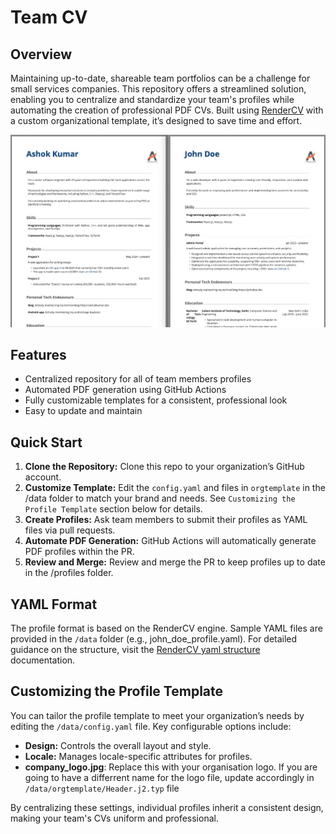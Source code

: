 # Team CV

## Overview

Maintaining up-to-date, shareable team portfolios can be a challenge for small services companies. This repository offers a streamlined solution, enabling you to centralize and standardize your team's profiles while automating the creation of professional PDF CVs. Built using [RenderCV](https://github.com/rendercv/rendercv/tree/main) with a custom organizational template, it’s designed to save time and effort.

![preview](./team-cv-snapshot.jpg)

## Features

- Centralized repository for all of team members profiles
- Automated PDF generation using GitHub Actions
- Fully customizable templates for a consistent, professional look
- Easy to update and maintain

## Quick Start

1. **Clone the Repository:** Clone this repo to your organization’s GitHub account.
2. **Customize Template:** Edit the `config.yaml` and files in `orgtemplate` in the /data folder to match your brand and needs. See `Customizing the Profile Template` section below for details.
3. **Create Profiles:** Ask team members to submit their profiles as YAML files via pull requests.
4. **Automate PDF Generation:** GitHub Actions will automatically generate PDF profiles within the PR.
5. **Review and Merge:** Review and merge the PR to keep profiles up to date in the /profiles folder.

## YAML Format

The profile format is based on the RenderCV engine. Sample YAML files are provided in the `/data` folder (e.g., john_doe_profile.yaml). For detailed guidance on the structure, visit the [RenderCV yaml structure](https://docs.rendercv.com/user_guide/structure_of_the_yaml_input_file) documentation.

## Customizing the Profile Template

You can tailor the profile template to meet your organization’s needs by editing the `/data/config.yaml` file. Key configurable options include:

- **Design:** Controls the overall layout and style.
- **Locale:** Manages locale-specific attributes for profiles.
- **company_logo.jpg**: Replace this with your organisation logo. If you are going to have a differrent name for the logo file, update accordingly in `/data/orgtemplate/Header.j2.typ` file

By centralizing these settings, individual profiles inherit a consistent design, making your team's CVs uniform and professional.
